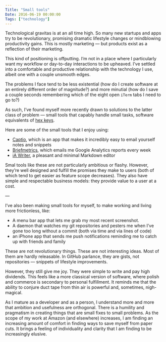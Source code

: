 ```yaml
---
Title: "Small tools"
Date: 2016-06-19 00:00:00
Tags: ["technology"]
---
```


<p>Technological gravitas is at an all time high. So many new startups and apps try to be revolutionary, promising dramatic lifestyle changes or mindblowing productivity gains.  This is mostly marketing — but products exist as a reflection of their marketing.</p>


<p>This kind of positioning is offputting.  I’m not in a place where I particularly want my workflow or day-to-day interactions to be upheaved. I’ve settled into a comfortable and productive relationship with the technology I use, albeit one with a couple unsmooth edges.</p>


<p>The problems I face tend to be less existential (how do I create software at an entirely different order of magnitude?) and more minutial (how do I save a couple seconds remembering which of the eight open <code>iTerm</code> tabs I need to go to?)</p>


<p>As such, I’ve found myself more recently drawn to solutions to the latter class of problem — small tools that capably handle small tasks, software equivalents of <a href="https://en.wikipedia.org/wiki/Hex_key">hex keys</a>.</p>


<p>Here are some of the small tools that I enjoy using:</p>


<ul>
<li><a href="http://captio.co/">Captio</a>, which is an app that makes it incredibly easy to email yourself notes and snippets</li>
<li><a href="https://briefmetrics.com">Briefmetrics</a>, which emails me Google Analytics reports every week</li>
<li><a href="https://ia.net/writer">iA Writer</a>, a pleasant and minimal Markdown editor</li>
</ul>


<p>Smal tools like these are not particularly ambitious or flashy.  However, they’re well designed and fulfill the promises they make to users (both of which tend to get easier as feature scope decreases).  They also have simple and respectable business models: they provide value to a user at a cost.</p>


<p>—</p>


<p>I’ve also been making small tools for myself, to make working and living more frictionless, like:</p>


<ul>
<li>A menu bar app that lets me grab my most recent screenshot.</li>
<li>A daemon that watches my git repositories and pesters me when I’ve gone too long without a commit (both via time and via lines of code)</li>
<li>an iPhone app that sends me push notifications reminding me to catch up with friends and family</li>
</ul>


<p>These are not revolutionary things.  These are not interesting ideas. Most of them are hardly releasable.  In GitHub parlance, they are gists, not repositories — snippets of lifestyle improvements.</p>


<p>However, they still give me joy.  They were simple to write and pay high dividends.  This feels like a more classical version of software, where polish and commerce is secondary to personal fulfillment.  It reminds me that the ability to conjure duct tape from thin air is powerful and, sometimes, nigh-magical.</p>


<p>As I mature as a developer and as a person, I understand more and more that ambition and usefulness are orthogonal.  There is a humility and pragmatism in creating things that are small fixes to small problems.  As the scope of my work at Amazon (and elsewhere) increases, I am finding an increasing amount of comfort in finding ways to save myself from paper cuts.  It brings a feeling of individuality and clarity that I am finding to be increasingly elusive.</p>
	